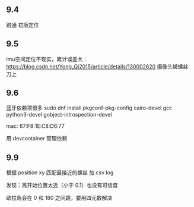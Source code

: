 ## 9.4
跑通
初版定位
## 9.5
imu空间定位不现实，累计误差大：
https://blog.csdn.net/Yong_Qi2015/article/details/130002620
摄像头绑螺丝刀上
## 9.6
蓝牙依赖项很多
sudo dnf install pkgconf-pkg-config cairo-devel gcc python3-devel gobject-introspection-devel

mac: 67:F8:1E:C8:D6:77

用 devcontainer 管理依赖
## 9.9
根据 position xy 匹配最接近的螺丝
加 csv log

发现：离开始位置太近（小于 0.1）也没有可信度

欧拉角会在 0 和 180 之间跳，要用四元数解决